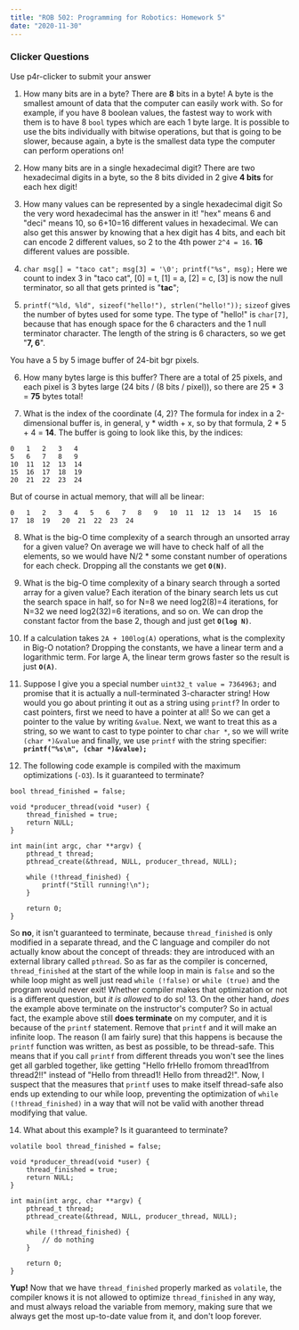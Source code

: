 ```yaml
---
title: "ROB 502: Programming for Robotics: Homework 5"
date: "2020-11-30"
---
```


### Clicker Questions

Use p4r-clicker to submit your answer

1. How many bits are in a byte? There are **8** bits in a byte! A byte is the smallest amount of data that the computer can easily work with. So for example, if you have 8 boolean values, the fastest way to work with them is to have 8 `bool` types which are each 1 byte large. It is possible to use the bits individually with bitwise operations, but that is going to be slower, because again, a byte is the smallest data type the computer can perform operations on!
    
2. How many bits are in a single hexadecimal digit? There are two hexadecimal digits in a byte, so the 8 bits divided in 2 give **4 bits** for each hex digit!
    
3. How many values can be represented by a single hexadecimal digit So the very word hexadecimal has the answer in it! "hex" means 6 and "deci" means 10, so 6+10=16 different values in hexadecimal. We can also get this answer by knowing that a hex digit has 4 bits, and each bit can encode 2 different values, so 2 to the 4th power `2^4 = 16`. **16** different values are possible.
    
4. `char msg[] = "taco cat"; msg[3] = '\0'; printf("%s", msg);` Here we count to index 3 in "taco cat", \[0\] = t, \[1\] = a, \[2\] = c, \[3\] is now the null terminator, so all that gets printed is "**tac**";
    
5. `printf("%ld, %ld", sizeof("hello!"), strlen("hello!"));` `sizeof` gives the number of bytes used for some type. The type of "hello!" is `char[7]`, because that has enough space for the 6 characters and the 1 null terminator character. The length of the string is 6 characters, so we get "**7, 6**".
    

You have a 5 by 5 image buffer of 24-bit bgr pixels.

6. How many bytes large is this buffer? There are a total of 25 pixels, and each pixel is 3 bytes large (24 bits / (8 bits / pixel)), so there are 25 \* 3 = **75** bytes total!
    
7. What is the index of the coordinate (4, 2)? The formula for index in a 2-dimensional buffer is, in general, y \* width + x, so by that formula, 2 \* 5 + 4 = **14**. The buffer is going to look like this, by the indices:
    

```
0   1   2   3   4
5   6   7   8   9
10  11  12  13  14
15  16  17  18  19
20  21  22  23  24
```

But of course in actual memory, that will all be linear:

```
0   1   2   3   4   5   6   7   8   9   10  11  12  13  14   15  16  17  18  19   20  21  22  23  24
```

8. What is the big-O time complexity of a search through an unsorted array for a given value? On average we will have to check half of all the elements, so we would have N/2 \* some constant number of operations for each check. Dropping all the constants we get **`O(N)`**.
    
9. What is the big-O time complexity of a binary search through a sorted array for a given value? Each iteration of the binary search lets us cut the search space in half, so for N=8 we need log2(8)=4 iterations, for N=32 we need log2(32)=6 iterations, and so on. We can drop the constant factor from the base 2, though and just get **`O(log N)`**.
    
10. If a calculation takes `2A + 100log(A)` operations, what is the complexity in Big-O notation? Dropping the constants, we have a linear term and a logarithmic term. For large A, the linear term grows faster so the result is just **`O(A)`**.
    
11. Suppose I give you a special number `uint32_t value = 7364963;` and promise that it is actually a null-terminated 3-character string! How would you go about printing it out as a string using `printf`? In order to cast pointers, first we need to have a pointer at all! So we can get a pointer to the value by writing `&value`. Next, we want to treat this as a string, so we want to cast to type pointer to char `char *`, so we will write `(char *)&value` and finally, we use `printf` with the string specifier: **`printf("%s\n", (char *)&value);`**
    
12. The following code example is compiled with the maximum optimizations (`-O3`). Is it guaranteed to terminate?
    

```
bool thread_finished = false;

void *producer_thread(void *user) {
    thread_finished = true;
    return NULL;
}

int main(int argc, char **argv) {
    pthread_t thread;
    pthread_create(&thread, NULL, producer_thread, NULL);

    while (!thread_finished) {
        printf("Still running!\n");
    }

    return 0;
}
```

So **no**, it isn't guaranteed to terminate, because `thread_finished` is only modified in a separate thread, and the C language and compiler do not actually know about the concept of threads: they are introduced with an external library called `pthread`. So as far as the compiler is concerned, `thread_finished` at the start of the while loop in main is `false` and so the while loop might as well just read `while (!false)` or `while (true)` and the program would never exit! Whether compiler makes that optimization or not is a different question, but _it is allowed_ to do so! 13. On the other hand, _does_ the example above terminate on the instructor's computer? So in actual fact, the example above still **does terminate** on my computer, and it is because of the `printf` statement. Remove that `printf` and it will make an infinite loop. The reason (I am fairly sure) that this happens is because the `printf` function was written, as best as possible, to be thread-safe. This means that if you call `printf` from different threads you won't see the lines get all garbled together, like getting "Hello frHello fromom thread1from thread2!!" instead of "Hello from thread1! Hello from thread2!". Now, I suspect that the measures that `printf` uses to make itself thread-safe also ends up extending to our while loop, preventing the optimization of `while (!thread_finished)` in a way that will not be valid with another thread modifying that value.

14. What about this example? Is it guaranteed to terminate?

```
volatile bool thread_finished = false;

void *producer_thread(void *user) {
    thread_finished = true;
    return NULL;
}

int main(int argc, char **argv) {
    pthread_t thread;
    pthread_create(&thread, NULL, producer_thread, NULL);

    while (!thread_finished) {
        // do nothing
    }

    return 0;
}
```

**Yup!** Now that we have `thread_finished` properly marked as `volatile`, the compiler knows it is not allowed to optimize `thread_finished` in any way, and must always reload the variable from memory, making sure that we always get the most up-to-date value from it, and don't loop forever.
